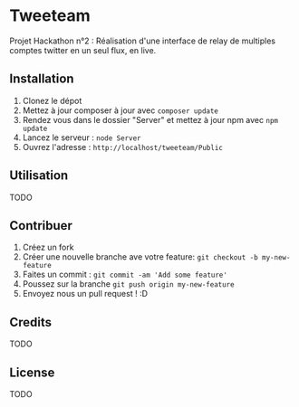 # Tweeteam
Projet Hackathon n°2 : Réalisation d'une interface de relay de multiples comptes twitter en un seul flux, en live.

## Installation
1. Clonez le dépot
2. Mettez à jour composer à jour avec `composer update`
3. Rendez vous dans le dossier "Server" et mettez à jour npm avec `npm update`
4. Lancez le serveur : `node Server`
5. Ouvrez l\'adresse : `http://localhost/tweeteam/Public`

## Utilisation
TODO

## Contribuer
1. Créez un fork
2. Créer une nouvelle branche ave votre feature: `git checkout -b my-new-feature`
3. Faites un commit : `git commit -am 'Add some feature'`
4. Poussez sur la branche `git push origin my-new-feature`
5. Envoyez nous un pull request ! :D

## Credits
TODO

## License
TODO
